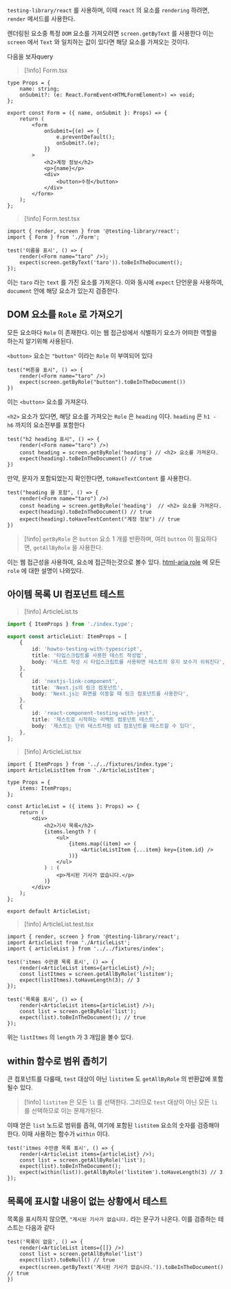 
`testing-library/react` 를 사용하며, 이때 `react` 의 요소를 `rendering` 하려면, `render` 메서드를 사용한다.

렌더링된 요소중 특정 `DOM` 요소를 가져오려면 `screen.getByText` 를 사용한다
이는 `screen` 에서 `Text` 와 일치하는 값이 있다면 해당 요소를 가져오는 것이다.

다음을 보자query

>[!info] Form.tsx
```tsx
type Props = {
    name: string;
    onSubmit?: (e: React.FormEvent<HTMLFormElement>) => void;
};

export const Form = ({ name, onSubmit }: Props) => {
    return (
        <form
            onSubmit={(e) => {
                e.preventDefault();
                onSubmit?.(e);
            }}
        >
            <h2>계정 정보</h2>
            <p>{name}</p>
            <div>
                <button>수정</button>
            </div>
        </form>
    );
};
```

>[!info] Form.test.tsx
```tsx
import { render, screen } from '@testing-library/react';
import { Form } from './Form';

test('이름을 표시', () => {
    render(<Form name="taro" />);
    expect(screen.getByText('taro')).toBeInTheDocument();
});
```

이는 `taro` 라는 `text` 를 가진 요소를 가져온다.
이와 동시에 `expect` 단언문을 사용하여, `document` 안에 해당 요소가 있는지 검증한다.

## DOM 요소를 `Role` 로 가져오기

모든 요소마다 `Role` 이 존재한다.
이는 웹 접근성에서 식별하기 요소가 어떠한 역할을 하는지 알기위해 사용된다.

`<button>`  요소는 `"button"` 이라는 `Role` 이 부여되어 있다

```tsx
test("버튼을 표시", () => {
	render(<Form name="taro" />)
	expect(screen.getByRole("button").toBeInTheDocument())
})
```

이는 `<button>` 요소를 가져온다.

`<h2>` 요소가 있다면, 해당 요소를 가져오는 `Role` 은 `heading` 이다.
`heading` 은 `h1 - h6` 까지의 요소전부를 포함한다

```tsx
test("h2 heading 표시", () => {
	render(<Form name="taro") />)
	const heading = screen.getByRole('heading') // <h2> 요소를 가져온다.
	expect(heading).toBeInTheDocument() // true
})
```

만약, 문자가 포함되었는지 확인한다면, `toHaveTextContent` 를 사용한다.

```tsx
test("heading 을 포함", () => {
	render(<Form name="taro") />)
	const heading = screen.getByRole('heading')  // <h2> 요소를 가져온다.
	expect(heading).toBeInTheDocument() // true
	expect(heading).toHaveTextContent("계정 정보") // true
})
```

>[!info] `getByRole` 은 `button` 요소 $1$ 개를 반환하며, 여러 `button` 이 필요하다면, `getAllByRole` 을 사용한다.

이는 웹 접근성을 사용하여, 요소에 접근하는것으로 볼수 있다.
[html-aria role](https://www.w3.org/TR/html-aria/#docconformance) 에 모든 `role` 에 대한 설명이 나와있다.

## 아이템 목록 UI 컴포넌트 테스트

>[!info] ArticleList.ts
```ts
import { ItemProps } from './index.type';

export const articleList: ItemProps = [
    {
        id: 'howto-testing-with-typescript',
        title: '타입스크립트를 사용한 테스트 작성법',
        body: '테스트 작성 시 타입스크립트를 사용하면 테스트의 유지 보수가 쉬워진다',
    },
    {
        id: 'nextjs-link-component',
        title: 'Next.js의 링크 컴포넌트',
        body: 'Next.js는 화면을 이동할 때 링크 컴포넌트를 사용한다',
    },
    {
        id: 'react-component-testing-with-jest',
        title: '제스트로 시작하는 리액트 컴포넌트 테스트',
        body: '제스트는 단위 테스트처럼 UI 컴포넌트를 테스트할 수 있다',
    },
];
```

>[!info] ArticleList.tsx
```tsx
import { ItemProps } from '../../fixtures/index.type';
import ArticleListItem from './ArticleListItem';

type Props = {
    items: ItemProps;
};

const ArticleList = ({ items }: Props) => {
    return (
        <div>
            <h2>기사 목록</h2>
            {items.length ? (
                <ul>
                    {items.map((item) => (
                        <ArticleListItem {...item} key={item.id} />
                    ))}
                </ul>
            ) : (
                <p>게시된 기사가 없습니다.</p>
            )}
        </div>
    );
};

export default ArticleList;
```

>[!info] ArticleList.test.tsx
```tsx
import { render, screen } from '@testing-library/react';
import ArticleList from './ArticleList';
import { articleList } from '../../fixtures/index';

test('itmes 수만큼 목록 표시', () => {
    render(<ArticleList items={articleList} />);
    const listItmes = screen.getAllByRole('listitem');
    expect(listItmes).toHaveLength(3); // 3
});

test('목록을 표시', () => {
    render(<ArticleList items={articleList} />);
    const list = screen.getByRole('list');
    expect(list).toBeInTheDocument(); // true
});
```

위는 `listItmes` 의 `length` 가 $3$ 개임을 볼수 있다.

## within 함수로 범위 좁히기

큰 컴포넌트를 다룰때, `test` 대상이 아닌 `listitem` 도 `getAllByRole` 의 반환값에 포함될수 있다.

>[!info] `listitem` 은 모든 `li` 를 선택한다. 그러므로 `test` 대상이 아닌 모든 `li` 를 선택하므로 이는 문제가된다.

이때 얻은 `list` 노드로 범위를 좁혀, 여기에 포함된 `listitem` 요소의 숫자를 검증해야 한다.
이때 사용하는 함수가 `within` 이다.

```tsx
test('itmes 수만큼 목록 표시', () => {
    render(<ArticleList items={articleList} />);
    const list = screen.getAllByRole('list');
    expect(list).toBeInTheDocument();
	expect(within(list)).getAllByRole('listitem').toHaveLength(3) // 3
});
```

##  목록에 표시할 내용이 없는 상황에서 테스트

목록을 표시하지 않으면, `"게시된 기사가 없습니다.` 라는 문구가 나온다.
이를 검증하는 테스트는 다음과 같다

```tsx
test('목록이 없음', () => {
	render(<ArticleList items={[]} />)
	const list = screen.getAllByRole('list')
	expect(list).toBeNull() // true
	expect(screen.getByText('게시된 기사가 없습니다.')).toBeInTheDocument() // true
})
```



